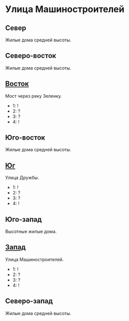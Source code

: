 # Улица Машиностроителей

## Север

Жилые дома средней высоты.

## Северо-восток

Жилые дома средней высоты.

## [Восток](./540050.md)

Мост через реку Зеленку.

* 1:    !
* 2:    ?
* 3:    ?
* 4:    !

## Юго-восток

Жилые дома средней высоты.

## [Юг](./530060.md)

Улица Дружбы.

* 1:    !
* 2:    ?
* 3:    ?
* 4:    !

## Юго-запад

Высотные жилые дома.

## [Запад](./520050.md)

Улица Машиностроителей.

* 1:    !
* 2:    ?
* 3:    ?
* 4:    !

## Северо-запад

Жилые дома средней высоты.
